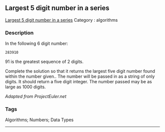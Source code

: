 ## Largest 5 digit number in a series
[Largest 5 digit number in a series](https://www.codewars.com/kata/largest-5-digit-number-in-a-series)
Category : algorithms

### Description
In the following 6 digit number:
```
283910
```
91 is the greatest sequence of 2 digits.

Complete the solution so that it returns the largest five digit number found within the number given.. The number will be passed in as a string of only digits. It should return a five digit integer. The number passed may be as large as 1000 digits. 


*Adapted from ProjectEuler.net*

### Tags
Algorithms; Numbers; Data Types

- - -
